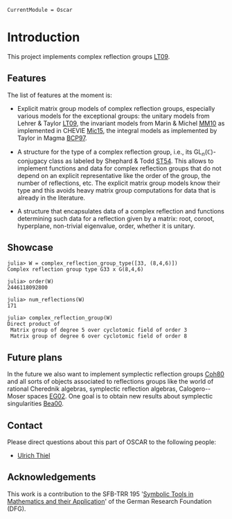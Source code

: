 ```@meta
CurrentModule = Oscar
```

# Introduction

This project implements complex reflection groups [LT09](@cite).

## Features

The list of features at the moment is:

* Explicit matrix group models of complex reflection groups, especially various models for
  the exceptional groups: the unitary models from Lehrer & Taylor [LT09](@cite), the
  invariant models from Marin & Michel [MM10](@cite) as implemented in CHEVIE
  [Mic15](@cite), the integral models as implemented by Taylor in Magma [BCP97](@cite).

* A structure for the type of a complex reflection group, i.e., its
  $\mathrm{GL}_n(\mathbb{C})$-conjugacy class as labeled by Shephard & Todd [ST54](@cite).
  This allows to implement functions and data for complex reflection groups that do not
  depend on an explicit representative like the order of the group, the number of
  reflections, etc. The explicit matrix group models know their type and this avoids heavy
  matrix group computations for data that is already in the literature.

* A structure that encapsulates data of a complex reflection and functions determining such
  data for a reflection given by a matrix: root, coroot, hyperplane, non-trivial eigenvalue,
  order, whether it is unitary.


## Showcase

```jldoctest
julia> W = complex_reflection_group_type([33, (8,4,6)])
Complex reflection group type G33 x G(8,4,6)

julia> order(W)
2446118092800

julia> num_reflections(W)
171

julia> complex_reflection_group(W)
Direct product of
 Matrix group of degree 5 over cyclotomic field of order 3
 Matrix group of degree 6 over cyclotomic field of order 8
```

## Future plans

In the future we also want to implement symplectic reflection groups [Coh80](@cite) and all
sorts of objects associated to reflections groups like the world of rational Cherednik
algebras, symplectic reflection algebras, Calogero--Moser spaces [EG02](@cite). One goal is
to obtain new results about symplectic singularities [Bea00](@cite).

## Contact

Please direct questions about this part of OSCAR to the following people:

* [Ulrich Thiel](https://ulthiel.com/math)

## Acknowledgements

This work is a contribution to the SFB-TRR 195 '[Symbolic Tools in Mathematics and their
Application](https://www.computeralgebra.de/sfb/)' of the German Research Foundation (DFG).
